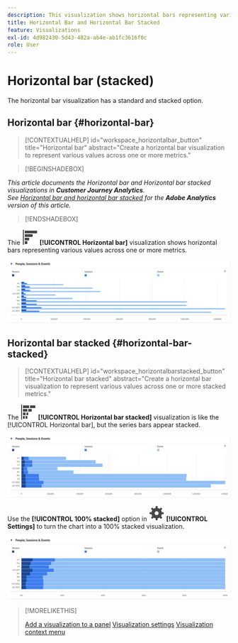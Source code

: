 ```yaml
---
description: This visualization shows horizontal bars representing various values across one or more metrics.
title: Horizontal Bar and Horizontal Bar Stacked
feature: Visualizations
exl-id: 4d982430-5d43-482a-ab4e-ab1fc3616f0c
role: User
---
```

# Horizontal bar (stacked)

The horizontal bar visualization has a standard and stacked option.

## Horizontal bar {#horizontal-bar}

<!-- markdownlint-disable MD034 -->

>[!CONTEXTUALHELP]
>id="workspace_horizontalbar_button"
>title="Horizontal bar"
>abstract="Create a horizontal bar visualization to represent various values across one or more metrics."

<!-- markdownlint-enable MD034 -->


>[!BEGINSHADEBOX]

*This article documents the Horizontal bar and Horizontal bar stacked visualizations in **Customer Journey Analytics**.<br/>See [Horizontal bar and horizontal bar stacked](https://experienceleague.adobe.com/en/docs/analytics/analyze/analysis-workspace/visualizations/horizontal-bar) for the **Adobe Analytics** version of this article.*

>[!ENDSHADEBOX]


Thie ![GraphBarHorizontal](/help/assets/icons/GraphBarHorizontal.svg) **[!UICONTROL Horizontal bar]** visualization shows horizontal bars representing various values across one or more metrics.

![Horizontal bar showing metrics including Page Views, Page Velocity, Visits, Entries, and Exits.](assets/horizontal-bar.png)

## Horizontal bar stacked {#horizontal-bar-stacked}

<!-- markdownlint-disable MD034 -->

>[!CONTEXTUALHELP]
>id="workspace_horizontalbarstacked_button"
>title="Horizontal bar stacked"
>abstract="Create a horizontal bar visualization to represent various values across one or more stacked metrics."

<!-- markdownlint-enable MD034 -->


The ![GraphBarHorizontalStacked](/help/assets/icons/GraphBarHorizontalStacked.svg) **[!UICONTROL Horizontal bar stacked]** visualization is like the [!UICONTROL Horizontal bar], but the series bars appear stacked.

![A stacked horizontal bar showing Page Views, Visits, Entries, and Exits.](assets/horizontal-bar-stacked.png)

Use the **[!UICONTROL 100% stacked]** option in ![Setting](/help/assets/icons/Setting.svg) **[!UICONTROL Settings]** to turn the chart into a 100% stacked visualization.

![Horizontal bar stacked 100%](assets/horizontal-bar-stacked100.png)


>[!MORELIKETHIS]
>
>[Add a visualization to a panel](/help/analysis-workspace/visualizations/freeform-analysis-visualizations.md#add-visualizations-to-a-panel)
>[Visualization settings](/help/analysis-workspace/visualizations/freeform-analysis-visualizations.md#settings)
>[Visualization context menu](/help/analysis-workspace/visualizations/freeform-analysis-visualizations.md#context-menu)
>

